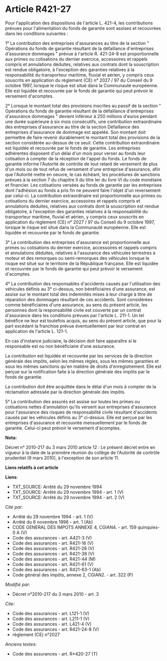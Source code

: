 # Article R421-27

Pour l'application des dispositions de l'article L. 421-4, les contributions prévues pour l'alimentation du fonds de garantie
sont assises et recouvrées dans les conditions suivantes : 

1° La contribution des entreprises d'assurances au titre de la section " Opérations du fonds de garantie résultant de la
défaillance d'entreprises d'assurance dommages " prévue à l'article R. 421-24-8 est proportionnelle aux primes ou cotisations
du dernier exercice, accessoires et rappels compris et annulations déduites, relatives aux contrats dont la souscription est
rendue obligatoire, à l'exception des garanties relatives à la responsabilité du transporteur maritime, fluvial et aérien, y
compris ceux souscrits en application du règlement (CE) n° 2027 / 97 du Conseil du 9 octobre 1997, lorsque le risque est
situé dans la Communauté européenne. Elle est liquidée et recouvrée par le fonds de garantie qui peut prévoir le versement
d'acomptes. 

2° Lorsque le montant total des provisions inscrites au passif de la section " Opérations du fonds de garantie résultant de
la défaillance d'entreprises d'assurance dommages " devient inférieur à 250 millions d'euros pendant une durée supérieure à
six mois consécutifs, une contribution extraordinaire des entreprises d'assurance au titre de la section Défaillance des
entreprises d'assurance de dommage est appelée. Son montant doit permettre de faire revenir durablement le montant total des
provisions de la section considérée au-dessus de ce seuil. Cette contribution extraordinaire est liquidée et recouvrée par le
fonds de garantie. Les entreprises adhérentes disposent d'un délai d'un mois pour verser au fonds leur cotisation à compter
de la réception de l'appel du fonds. Le fonds de garantie informe l'Autorité de contrôle de tout retard de versement de plus
d'un mois ou de tout refus de versement d'une entreprise d'assurance, afin que l'Autorité mette en oeuvre, le cas échéant,
les procédures de sanctions prévues à la section 7 du chapitre II du titre Ier du livre VI du code monétaire et financier.
Les cotisations versées au fonds de garantie par les entreprises dont l'adhésion au fonds a pris fin ne peuvent faire l'objet
d'un reversement par celui-ci. La contribution extraordinaire est proportionnelle aux primes ou cotisations du dernier
exercice, accessoires et rappels compris et annulations déduites, relatives aux contrats dont la souscription est rendue
obligatoire, à l'exception des garanties relatives à la responsabilité du transporteur maritime, fluvial et aérien, y compris
ceux souscrits en application du règlement (CE) n° 2027 / 97 du Conseil du 9 octobre 1997, lorsque le risque est situé dans
la Communauté européenne. Elle est liquidée et recouvrée par le fonds de garantie. 

3° La contribution des entreprises d'assurance est proportionnelle aux primes ou cotisations du dernier exercice, accessoires
et rappels compris et annulations déduites, relatives à l'assurance des véhicules terrestres à moteur et des remorques ou
semi-remorques des véhicules lorsque le risque est situé sur le territoire de la République française. Elle est liquidée et
recouvrée par le fonds de garantie qui peut prévoir le versement d'acomptes. 

4° La contribution des responsables d'accidents causés par l'utilisation des véhicules définis au 3° ci-dessus, non
bénéficiaires d'une assurance, est assise sur le montant total des indemnités mises à leur charge à titre de réparation des
dommages résultant de ces accidents. Sont considérées comme bénéficiaires d'une assurance, au sens du présent article, les
personnes dont la responsabilité civile est couverte par un contrat d'assurance dans les conditions prévues par l'article L.
211-1. Un tel bénéfice ne leur est toutefois acquis, au sens du présent article, que pour la part excédant la franchise
prévue éventuellement par leur contrat en application de l'article L. 121-1. 

En cas d'instance judiciaire, la décision doit faire apparaître si le responsable est ou non bénéficiaire d'une assurance. 

La contribution est liquidée et recouvrée par les services de la direction générale des impôts, selon les mêmes règles, sous
les mêmes garanties et sous les mêmes sanctions qu'en matière de droits d'enregistrement. Elle est perçue sur la notification
faite à la direction générale des impôts par le fonds de garantie. 

La contribution doit être acquittée dans le délai d'un mois à compter de la réclamation adressée par la direction générale
des impôts. 

5° La contribution des assurés est assise sur toutes les primes ou cotisations nettes d'annulation qu'ils versent aux
entreprises d'assurance pour l'assurance des risques de responsabilité civile résultant d'accidents causés par les véhicules
définis au 3° ci-dessus. Elle est perçue par les entreprises d'assurance et recouvrée mensuellement par le fonds de garantie.
Celui-ci peut prévoir le versement d'acomptes.

**Nota:**

Décret n° 2010-217 du 3 mars 2010 article 12 : Le présent décret entre en vigueur à la date de la première réunion du collège
de l'Autorité de contrôle prudentiel (9 mars 2010), à l'exception de son article 11.

**Liens relatifs à cet article**

**Liens**:

  - TXT_SOURCE: Arrêté du 29 novembre 1994
  - TXT_SOURCE: Arrêté du 29 novembre 1994 - art. 1 (V)
  - TXT_SOURCE: Arrêté du 29 novembre 1994 - art. 2 (V)

_Cité par_:

  - Arrêté du 29 novembre 1994 - art. 1 (V)
  - Arrêté du 6 novembre 1996 - art. 1 (Ab)
  - CODE GENERAL DES IMPOTS ANNEXE 4, CGIAN4. - art. 159 quinquies-0 A (V)
  - Code des assurances - art. A421-3 (V)
  - Code des assurances - art. R421-16 (V)
  - Code des assurances - art. R421-28 (V)
  - Code des assurances - art. R421-38 (V)
  - Code des assurances - art. R421-44 (M)
  - Code des assurances - art. R421-61 (V)
  - Code des assurances - art. R421-63-1 (Ab)
  - Code général des impôts, annexe 2, CGIAN2. - art. 322 (P)

_Modifié par_:

  - Décret n°2010-217 du 3 mars 2010 - art. 3

_Cite_:

  - Code des assurances - art. L121-1 (V)
  - Code des assurances - art. L211-1 (V)
  - Code des assurances - art. L421-4 (V)
  - Code des assurances - art. R421-24-8 (V)
  - règlement (CE) n°2027

_Anciens textes_:

  - Code des assurances - art. R*420-27 (T)
